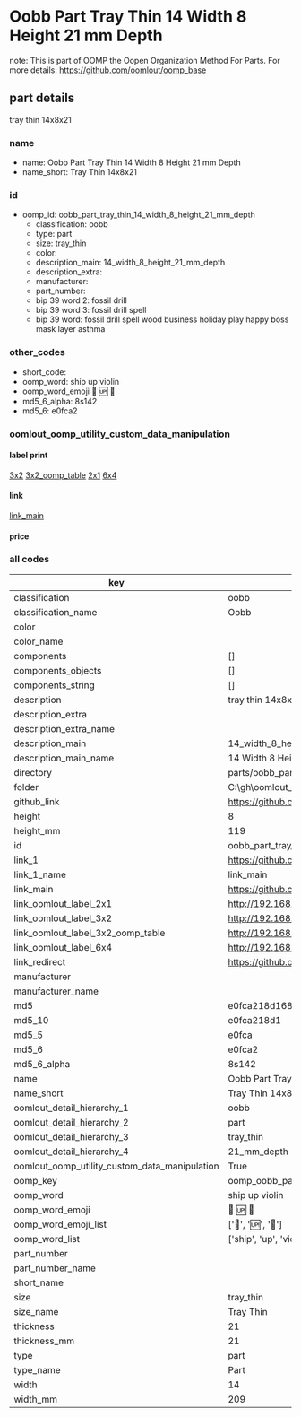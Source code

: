 # Oobb Part Tray Thin 14 Width 8 Height 21 mm Depth  

note: This is part of OOMP the Oopen Organization Method For Parts. For more details: https://github.com/oomlout/oomp_base

##  part details
  



tray thin 14x8x21



### name
* name: Oobb Part Tray Thin 14 Width 8 Height 21 mm Depth
* name_short: Tray Thin 14x8x21 
### id
* oomp_id: oobb_part_tray_thin_14_width_8_height_21_mm_depth
  * classification: oobb
  * type: part
  * size: tray_thin
  * color: 
  * description_main: 14_width_8_height_21_mm_depth
  * description_extra: 
  * manufacturer: 
  * part_number: 
  * bip 39 word 2: fossil drill
  * bip 39 word 3: fossil drill spell
  * bip 39 word: fossil drill spell wood business holiday play happy boss mask layer asthma

### other_codes
* short_code: 
* oomp_word: ship up violin
* oomp_word_emoji :ship: :up: :violin:
* md5_6_alpha: 8s142
* md5_6: e0fca2






### oomlout_oomp_utility_custom_data_manipulation
#### label print
[3x2](http://192.168.1.245:1112/?label=oomp%208s142)
[3x2_oomp_table](http://192.168.1.108:1112/?label=oomp%208s142)
[2x1](http://192.168.1.242:1112/?label=oomp%208s142)
[6x4](http://192.168.1.55:1112/?label=oomp%208s142)    

#### link

[link_main](https://github.com/oomlout/oomlout_oobb_version_4_generated_parts/tree/main/navigation_oomp/oobb/part/tray_thin/14_width_8_height_21_mm_depth/part)                              

#### price







### all codes 
| key | value |  
| --- | --- |  
| classification | oobb |  
| classification_name | Oobb |  
| color |  |  
| color_name |  |  
| components | [] |  
| components_objects | [] |  
| components_string | [] |  
| description | tray thin 14x8x21 |  
| description_extra |  |  
| description_extra_name |  |  
| description_main | 14_width_8_height_21_mm_depth |  
| description_main_name | 14 Width 8 Height 21 mm Depth |  
| directory | parts/oobb_part_tray_thin_14_width_8_height_21_mm_depth |  
| folder | C:\gh\oomlout_oobb_version_4_generated_parts\parts\oobb_part_tray_thin_14_width_8_height_21_mm_depth |  
| github_link | https://github.com/oomlout/oomlout_oomp_part_src/tree/main/parts/oobb_part_tray_thin_14_width_8_height_21_mm_depth |  
| height | 8 |  
| height_mm | 119 |  
| id | oobb_part_tray_thin_14_width_8_height_21_mm_depth |  
| link_1 | https://github.com/oomlout/oomlout_oobb_version_4_generated_parts/tree/main/navigation_oomp/oobb/part/tray_thin/14_width_8_height_21_mm_depth/part |  
| link_1_name | link_main |  
| link_main | https://github.com/oomlout/oomlout_oobb_version_4_generated_parts/tree/main/navigation_oomp/oobb/part/tray_thin/14_width_8_height_21_mm_depth/part |  
| link_oomlout_label_2x1 | http://192.168.1.242:1112/?label=oomp%208s142 |  
| link_oomlout_label_3x2 | http://192.168.1.245:1112/?label=oomp%208s142 |  
| link_oomlout_label_3x2_oomp_table | http://192.168.1.108:1112/?label=oomp%208s142 |  
| link_oomlout_label_6x4 | http://192.168.1.55:1112/?label=oomp%208s142 |  
| link_redirect | https://github.com/oomlout/oomlout_oobb_version_4_generated_parts/tree/main/parts/oobb_tray_thin_14_08_21 |  
| manufacturer |  |  
| manufacturer_name |  |  
| md5 | e0fca218d168f4c9b30f8fd3a250badf |  
| md5_10 | e0fca218d1 |  
| md5_5 | e0fca |  
| md5_6 | e0fca2 |  
| md5_6_alpha | 8s142 |  
| name | Oobb Part Tray Thin 14 Width 8 Height 21 mm Depth |  
| name_short | Tray Thin 14x8x21  |  
| oomlout_detail_hierarchy_1 | oobb |  
| oomlout_detail_hierarchy_2 | part |  
| oomlout_detail_hierarchy_3 | tray_thin |  
| oomlout_detail_hierarchy_4 | 21_mm_depth |  
| oomlout_oomp_utility_custom_data_manipulation | True |  
| oomp_key | oomp_oobb_part_tray_thin_14_width_8_height_21_mm_depth |  
| oomp_word | ship up violin |  
| oomp_word_emoji | :ship: :up: :violin: |  
| oomp_word_emoji_list | [':ship:', ':up:', ':violin:'] |  
| oomp_word_list | ['ship', 'up', 'violin'] |  
| part_number |  |  
| part_number_name |  |  
| short_name |  |  
| size | tray_thin |  
| size_name | Tray Thin |  
| thickness | 21 |  
| thickness_mm | 21 |  
| type | part |  
| type_name | Part |  
| width | 14 |  
| width_mm | 209 |  
